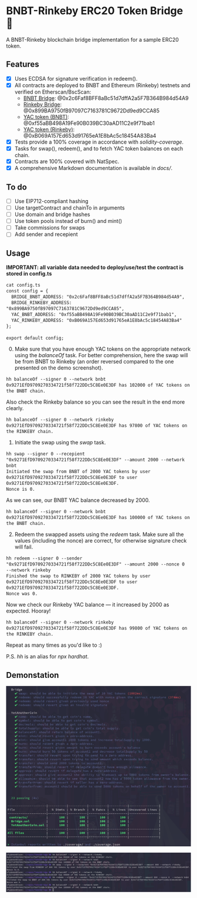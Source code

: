 # BNBT-Rinkeby ERC20 Token Bridge 🌉

A BNBT-Rinkeby blockchain bridge implementation for a sample ERC20 token. 

## Features

- [x] Uses ECDSA for signature verification in redeem().
- [x] All contracts are deployed to BNBT and Ethereum (Rinkeby) testnets and verified on Etherscan/BscScan:
  - [BNBT Bridge](https://testnet.bscscan.com/address/0x2c6Faf8BFF8aBc51d7dffA2a5F7B364B984d54A9#code): @0x2c6Faf8BFF8aBc51d7dffA2a5F7B364B984d54A9
  - [Rinkeby Bridge](https://rinkeby.etherscan.io/address/0x899BA9750fB97097C7163781C9672Dd9ed9CCA85#code): @0x899BA9750fB97097C7163781C9672Dd9ed9CCA85
  - [YAC token (BNBT)](https://testnet.bscscan.com/address/0xf55aBB498A19Fe90B039BC30aAD11C2e9f71bab1#code): @0xf55aBB498A19Fe90B039BC30aAD11C2e9f71bab1
  - [YAC token (Rinkeby)](https://rinkeby.etherscan.io/address/0xB069A157Ed653d91765eA1E8bAc5c18454A83Ba4#code): @0xB069A157Ed653d91765eA1E8bAc5c18454A83Ba4
- [x] Tests provide a 100% coverage in accordance with _solidity-coverage_.
- [x] Tasks for swap(), redeem(), and to fetch YAC token balances on each chain.
- [x] Contracts are 100% covered with NatSpec.
- [x] A comprehensive Markdown documentation is available in _docs/_.

## To do

- [ ] Use EIP712-compliant hashing
- [ ] Use targetContract and chainTo in arguments
- [ ] Use domain and bridge hashes
- [ ] Use token pools instead of burn() and mint()
- [ ] Take commissions for swaps
- [ ] Add sender and recepient

## Usage

**IMPORTANT: all variable data needed to deploy/use/test the contract is stored in config.ts**

```
cat config.ts
const config = {
  BRIDGE_BNBT_ADDRESS: "0x2c6Faf8BFF8aBc51d7dffA2a5F7B364B984d54A9",
  BRIDGE_RINKEBY_ADDRESS: "0x899BA9750fB97097C7163781C9672Dd9ed9CCA85",
  YAC_BNBT_ADDRESS: "0xf55aBB498A19Fe90B039BC30aAD11C2e9f71bab1",
  YAC_RINKEBY_ADDRESS: "0xB069A157Ed653d91765eA1E8bAc5c18454A83Ba4"
};

export default config;
```

0. Make sure that you have enough YAC tokens on the appropriate network using the _balanceOf_ task.
For better comprehension, here the swap will be from BNBT to Rinkeby (an order reversed compared to the one presented on the demo screenshot).

```
hh balanceOf --signer 0 --network bnbt
0x9271EfD9709270334721f58f722DDc5C8Ee0E3DF has 102000 of YAC tokens on the BNBT chain.
```

Also check the Rinkeby balance so you can see the result in the end more clearly.

```
hh balanceOf --signer 0 --network rinkeby
0x9271EfD9709270334721f58f722DDc5C8Ee0E3DF has 97800 of YAC tokens on the RINKEBY chain.
```

1. Initiate the swap using the _swap_ task.

```
hh swap --signer 0 --recepient "0x9271EfD9709270334721f58f722DDc5C8Ee0E3DF" --amount 2000 --network bnbt
Initiated the swap from BNBT of 2000 YAC tokens by user 0x9271EfD9709270334721f58f722DDc5C8Ee0E3DF to user 0x9271EfD9709270334721f58f722DDc5C8Ee0E3DF.
Nonce is 0.
```

As we can see, our BNBT YAC balance decreased by 2000.

```
hh balanceOf --signer 0 --network bnbt
0x9271EfD9709270334721f58f722DDc5C8Ee0E3DF has 100000 of YAC tokens on the BNBT chain.
```

2. Redeem the swapped assets using the _redeem_ task.
Make sure all the values (including the nonce) are correct, for otherwise signature check will fail.

```
hh redeem --signer 0 --sender "0x9271EfD9709270334721f58f722DDc5C8Ee0E3DF" --amount 2000 --nonce 0  --network rinkeby
Finished the swap to RINKEBY of 2000 YAC tokens by user 0x9271EfD9709270334721f58f722DDc5C8Ee0E3DF to user 0x9271EfD9709270334721f58f722DDc5C8Ee0E3DF.
Nonce was 0.
```

Now we check our Rinkeby YAC balance — it increased by 2000 as expected.
Hooray!

```
hh balanceOf --signer 0 --network rinkeby
0x9271EfD9709270334721f58f722DDc5C8Ee0E3DF has 99800 of YAC tokens on the RINKEBY chain.
```

Repeat as many times as you'd like to :)

P.S. _hh_ is an alias for _npx hardhat_.

## Demonstation

![](demo/tests.png)

![](demo/tasks.png)

